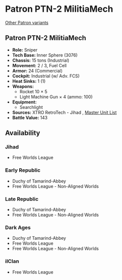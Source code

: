 # Patron PTN-2 MilitiaMech 

[Other Patron variants](../patron.md) 

## Patron PTN-2 MilitiaMech 

- **Role:** Sniper 
- **Tech Base:** Inner Sphere (3076) 
- **Chassis:** 15 tons (Industrial) 
- **Movement:** 2 / 3, Fuel Cell 
- **Armor:** 24 (Commercial) 
- **Cockpit:** Industrial (w/ Adv. FCS) 
- **Heat Sinks:** 1 (1) 
- **Weapons:** 
  - Rocket 10 × 5 
  - Light Machine Gun × 4 (ammo: 100) 
- **Equipment:** 
  - Searchlight 
- **Sources:** XTRO RetroTech - Jihad , [Master Unit List](http://masterunitlist.info/Unit/Details/4794) 
- **Battle Value:** 143 

## Availability 

### Jihad 

- Free Worlds League 

### Early Republic 

- Duchy of Tamarind-Abbey 
- Free Worlds League - Non-Aligned Worlds 

### Late Republic 

- Duchy of Tamarind-Abbey 
- Free Worlds League - Non-Aligned Worlds 

### Dark Ages 

- Duchy of Tamarind-Abbey 
- Free Worlds League 
- Free Worlds League - Non-Aligned Worlds 

### ilClan 

- Free Worlds League 

